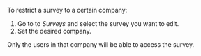 To restrict a survey to a certain company:

1.  Go to to *Surveys* and select the survey you want to edit.
2.  Set the desired company.

Only the users in that company will be able to access the survey.

